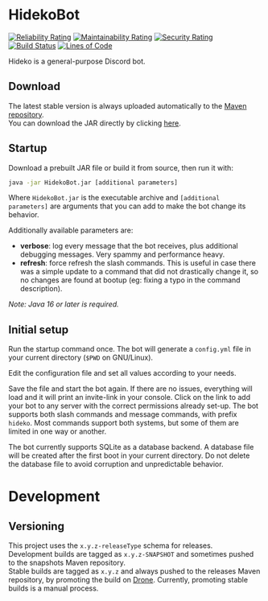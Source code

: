 # HidekoBot    
[![Reliability Rating](https://sonar.beatrice.wtf/api/project_badges/measure?project=mind-overflow_HidekoBot_AYWyYHsvX-1Ma0D4pJ59&metric=reliability_rating&token=0a63c149148555d6d2ee40665af1afae8f67cc3f)](https://sonar.beatrice.wtf/dashboard?id=mind-overflow_HidekoBot_AYWyYHsvX-1Ma0D4pJ59)
[![Maintainability Rating](https://sonar.beatrice.wtf/api/project_badges/measure?project=mind-overflow_HidekoBot_AYWyYHsvX-1Ma0D4pJ59&metric=sqale_rating&token=0a63c149148555d6d2ee40665af1afae8f67cc3f)](https://sonar.beatrice.wtf/dashboard?id=mind-overflow_HidekoBot_AYWyYHsvX-1Ma0D4pJ59) 
[![Security Rating](https://sonar.beatrice.wtf/api/project_badges/measure?project=mind-overflow_HidekoBot_AYWyYHsvX-1Ma0D4pJ59&metric=security_rating&token=0a63c149148555d6d2ee40665af1afae8f67cc3f)](https://sonar.beatrice.wtf/dashboard?id=mind-overflow_HidekoBot_AYWyYHsvX-1Ma0D4pJ59)
[![Build Status](https://drone.beatrice.wtf/api/badges/mind-overflow/HidekoBot/status.svg)](https://drone.beatrice.wtf/mind-overflow/HidekoBot) 
[![Lines of Code](https://sonar.beatrice.wtf/api/project_badges/measure?project=mind-overflow_HidekoBot_AYWyYHsvX-1Ma0D4pJ59&metric=ncloc&token=0a63c149148555d6d2ee40665af1afae8f67cc3f)](https://sonar.beatrice.wtf/dashboard?id=mind-overflow_HidekoBot_AYWyYHsvX-1Ma0D4pJ59)
  
Hideko is a general-purpose Discord bot.    
  
## Download  
The latest stable version is always uploaded automatically to the [Maven repository](https://nexus.beatrice.wtf/#browse/browse:maven-releases:wtf%2Fbeatrice%2Fhidekobot%2FHidekoBot).  
You can download the JAR directly by clicking [here](https://nexus.beatrice.wtf/service/rest/v1/search/assets/download?sort=version&repository=maven-releases&maven.groupId=wtf.beatrice.hidekobot&maven.artifactId=HidekoBot&maven.extension=jar).    
  
## Startup
Download a prebuilt JAR file or build it from source, then run it with:
```bash
java -jar HidekoBot.jar [additional parameters]
```
Where `HidekoBot.jar` is the executable archive and `[additional parameters]` are arguments that you can add to
make the bot change its behavior.
  
Additionally available parameters are:
  - **verbose**: log every message that the bot receives, plus additional debugging messages. Very spammy and performance heavy.
  - **refresh**: force refresh the slash commands. This is useful in case there was a simple update to a command that did not drastically change it, so no changes are found at bootup (eg: fixing a typo in the command description).

*Note: Java 16 or later is required.*
  
## Initial setup  
  
Run the startup command once. The bot will generate a `config.yml` file in your current directory (`$PWD` on GNU/Linux).  
  
Edit the configuration file and set all values according to your needs.  
  
Save the file and start the bot again. If there are no issues, everything will load and it will print an
invite-link in your console. Click on the link to add your bot to any server with the correct permissions
already set-up. The bot supports both slash commands and message commands, with prefix `hideko`. Most
commands support both systems, but some of them are limited in one way or another.  
  
The bot currently supports SQLite as a database backend. A database file will be created after the first boot
in your current directory. Do not delete the database file to avoid corruption and unpredictable
behavior.

# Development
## Versioning
This project uses the `x.y.z-releaseType` schema for releases.  
Development builds are tagged as `x.y.z-SNAPSHOT` and sometimes pushed to the snapshots Maven repository.  
Stable builds are tagged as `x.y.z` and always pushed to the releases Maven repository, by promoting the build on
[Drone](https://drone.beatrice.wtf/). Currently, promoting stable builds is a manual process.